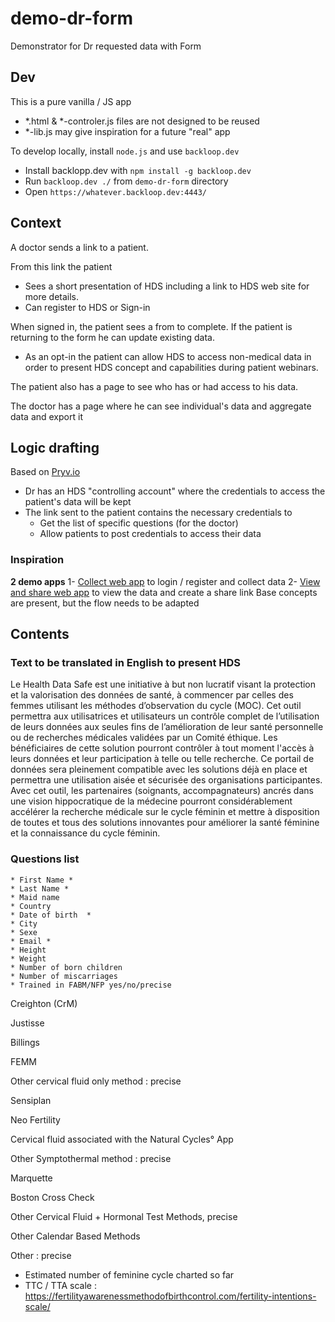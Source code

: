 # demo-dr-form
Demonstrator for Dr requested data with Form

## Dev 

This is a pure vanilla / JS app 
- *.html & *-controler.js files are not designed to be reused
- *-lib.js may give inspiration for a future "real" app

To develop locally, install `node.js` and use `backloop.dev`
- Install backlopp.dev with `npm install -g backloop.dev` 
- Run `backloop.dev ./` from `demo-dr-form` directory
- Open `https://whatever.backloop.dev:4443/` 

## Context

A doctor sends a link to a patient. 

From this link the patient 

- Sees a short presentation of HDS including a link to HDS web site for more details. 
- Can register to HDS or Sign-in 

When signed in, the patient sees a from to complete. If the patient is returning to the form he can update existing data.

- As an opt-in the patient can allow HDS to access non-medical data in order to present HDS concept and capabilities during patient webinars.

The patient also has a page to see who has or had access to his data. 

The doctor has a page where he can see individual's data and aggregate data and export it

## Logic drafting 

Based on [Pryv.io](https://api.pryv.com)  

- Dr has an HDS "controlling account" where the credentials to access the patient's data will be kept 
- The link sent to the patient contains the necessary credentials to 
  - Get the list of specific questions (for the doctor)
  - Allow patients to post credentials to access their data 

### Inspiration

**2 demo apps**
1- [Collect web app](https://pryv.github.io/example-apps-web/collect-survey-data/?pryvServiceInfoUrl=https://demo.datasafe.dev/reg/service/info) to login / register and collect data
2- [View and share web app](https://pryv.github.io/example-apps-web/view-and-share/index.html?pryvServiceInfoUrl=https://demo.datasafe.dev/reg/service/info) to view the data and create a share link 
Base concepts are present, but the flow needs to be adapted

## Contents

### Text to be translated in English to present HDS

Le Health Data Safe est une initiative à but non lucratif visant la protection et la valorisation des données de santé, à commencer par celles des femmes utilisant les méthodes d’observation du cycle (MOC). Cet outil permettra aux utilisatrices et utilisateurs un contrôle complet de l’utilisation de leurs données aux seules fins de l’amélioration de leur santé personnelle ou de recherches médicales validées par un Comité éthique. Les bénéficiaires de cette solution pourront contrôler à tout moment l'accès à leurs données et leur participation à telle ou telle recherche. Ce portail de données sera pleinement compatible avec les solutions déjà en place et permettra une utilisation aisée et sécurisée des organisations participantes. Avec cet outil, les partenaires (soignants, accompagnateurs) ancrés dans une vision hippocratique de la médecine pourront considérablement accélérer la recherche médicale sur le cycle féminin et mettre à disposition de toutes et tous des solutions innovantes pour améliorer la santé féminine et la connaissance du cycle féminin.

### Questions list 

    * First Name *
    * Last Name *
    * Maid name 
    * Country
    * Date of birth  *
    * City
    * Sexe
    * Email *
    * Height
    * Weight 
    * Number of born children
    * Number of miscarriages 
    * Trained in FABM/NFP yes/no/precise

Creighton (CrM)

Justisse

Billings

FEMM

Other cervical fluid only method : precise

Sensiplan

Neo Fertility

Cervical fluid associated with the Natural Cycles° App

Other Symptothermal method : precise 

Marquette 

Boston Cross Check

Other Cervical Fluid + Hormonal Test Methods, precise

Other Calendar Based Methods

Other : precise 

* Estimated number of feminine cycle charted so far 
* TTC / TTA scale : https://fertilityawarenessmethodofbirthcontrol.com/fertility-intentions-scale/ 



